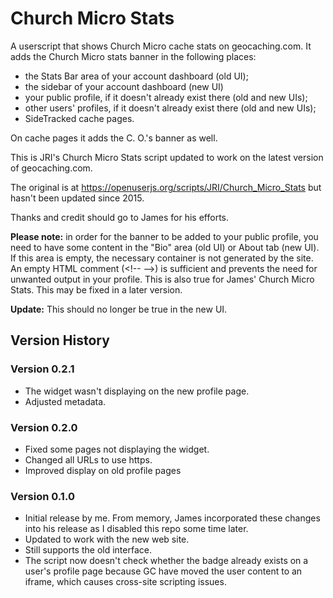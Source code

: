 # Church Micro Stats

A userscript that shows Church Micro cache stats on geocaching.com. It adds the Church Micro stats banner in the following places:

* the Stats Bar area of your account dashboard (old UI);
* the sidebar of your account dashboard (new UI)
* your public profile, if it doesn't already exist there (old and new UIs);
* other users' profiles, if it doesn't already exist there (old and new UIs);
* SideTracked cache pages.

On cache pages it adds the C. O.'s banner as well.

This is JRI's Church Micro Stats script updated to work on the latest version of geocaching.com.

The original is at https://openuserjs.org/scripts/JRI/Church_Micro_Stats but hasn't been updated since 2015.

Thanks and credit should go to James for his efforts.

__Please note:__ in order for the banner to be added to your public profile, you need to have some content in the "Bio" area (old UI) or About tab (new UI). If this area is empty, the necessary container is not generated by the site. An empty HTML comment (&#60;!-- --&#62;) is sufficient and prevents the need for unwanted output in your profile. This is also true for James' Church Micro Stats. This may be fixed in a later version.

__Update:__ This should no longer be true in the new UI.

## Version History

### Version 0.2.1

* The widget wasn't displaying on the new profile page.
* Adjusted metadata.

### Version 0.2.0

* Fixed some pages not displaying the widget.
* Changed all URLs to use https.
* Improved display on old profile pages

### Version 0.1.0

* Initial release by me. From memory, James incorporated these changes into his release as I disabled this repo some time later.
* Updated to work with the new web site.
* Still supports the old interface.
* The script now doesn't check whether the badge already exists on a user's profile page because GC have moved the user content to an iframe, which causes cross-site scripting issues.
